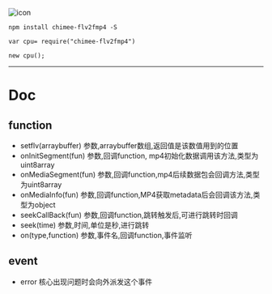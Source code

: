 ![icon](http://gao111.top/icon/giticon.png)

```
npm install chimee-flv2fmp4 -S

var cpu= require("chimee-flv2fmp4")

new cpu();
```
-----------------
# Doc
## function
* setflv(arraybuffer) 参数,arraybuffer数组,返回值是该数值用到的位置
* onInitSegment(fun)  参数,回调function, mp4初始化数据调用该方法,类型为uint8array
* onMediaSegment(fun) 参数,回调function,mp4后续数据包会回调方法,类型为uint8array
* onMediaInfo(fun)    参数,回调function,MP4获取metadata后会回调该方法,类型为object
* seekCallBack(fun)   参数,回调function,跳转触发后,可进行跳转时回调
* seek(time)          参数,时间,单位是秒,进行跳转
* on(type,function)   参数,事件名,回调function,事件监听

## event
* error 核心出现问题时会向外派发这个事件
	